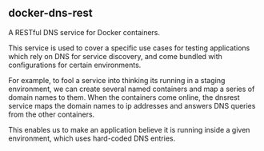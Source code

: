 
docker-dns-rest
---------------

A RESTful DNS service for Docker containers.

This service is used to cover a specific use cases for testing applications
which rely on DNS for service discovery, and come bundled with configurations
for certain environments.  

For example, to fool a service into thinking its running in a staging
environment, we can create several named containers and map a series of domain
names to them.  When the containers come online, the dnsrest service maps the
domain names to ip addresses and answers DNS queries from the other containers.

This enables us to make an application believe it is running inside a given
environment, which uses hard-coded DNS entries.


